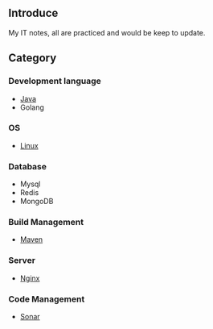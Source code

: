 ## Introduce
My IT notes, all are practiced and would be keep to update.

## Category
### Development language
- [Java](https://github.com/luffyke/notes/tree/master/java)
- Golang

### OS
- [Linux](https://github.com/luffyke/notes/tree/master/linux)

### Database
- Mysql
- Redis
- MongoDB

### Build Management
- [Maven](https://github.com/luffyke/notes/tree/master/maven)

### Server
- [Nginx](https://github.com/luffyke/notes/tree/master/nginx)

### Code Management
- [Sonar](https://github.com/luffyke/notes/tree/master/sonar)
